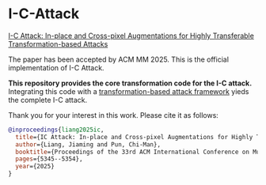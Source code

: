 # I-C-Attack
[I-C Attack: In-place and Cross-pixel Augmentations for Highly Transferable Transformation-based Attacks](https://dl.acm.org/doi/pdf/10.1145/3746027.3754799)

The paper has been accepted by ACM MM 2025. This is the official implementation of I-C Attack.

**This repository provides the core transformation code for the I-C attack.** Integrating this code with a [transformation-based attack framework](https://github.com/Zhijin-Ge/TransferAttack/tree/main/transferattack/input_transformation) yieds the complete I-C attack.

Thank you for your interest in this work. Please cite it as follows:
```bibtex
@inproceedings{liang2025ic,
  title={IC Attack: In-place and Cross-pixel Augmentations for Highly Transferable Transformation-based Attacks},
  author={Liang, Jiaming and Pun, Chi-Man},
  booktitle={Proceedings of the 33rd ACM International Conference on Multimedia},
  pages={5345--5354},
  year={2025}
}
